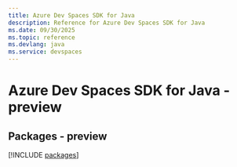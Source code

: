 ```yaml
---
title: Azure Dev Spaces SDK for Java
description: Reference for Azure Dev Spaces SDK for Java
ms.date: 09/30/2025
ms.topic: reference
ms.devlang: java
ms.service: devspaces
---
```

# Azure Dev Spaces SDK for Java - preview
## Packages - preview
[!INCLUDE [packages](dev-spaces-index.md)]